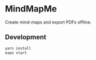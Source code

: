 # MindMapMe
Create mind-maps and export PDFs offline.

## Development

```bash
yarn install
expo start
```
